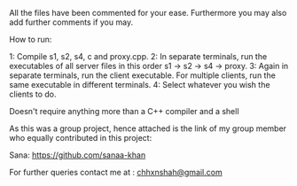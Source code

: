 
All the files have been commented for your ease. Furthermore you may also add further comments if you may.

How to run:

1: Compile s1, s2, s4, c and proxy.cpp.
2: In separate terminals, run the executables of all server files in this order s1 -> s2 -> s4 -> proxy.
3: Again in separate terminals, run the client executable. For multiple clients, run the same executable in different terminals.
4: Select whatever you wish the clients to do.

Doesn't require anything more than a C++ compiler and a shell

As this was a group project, hence attached is the link of my group member who equally contributed in this project:

Sana: https://github.com/sanaa-khan

For further queries contact me at : chhxnshah@gmail.com
